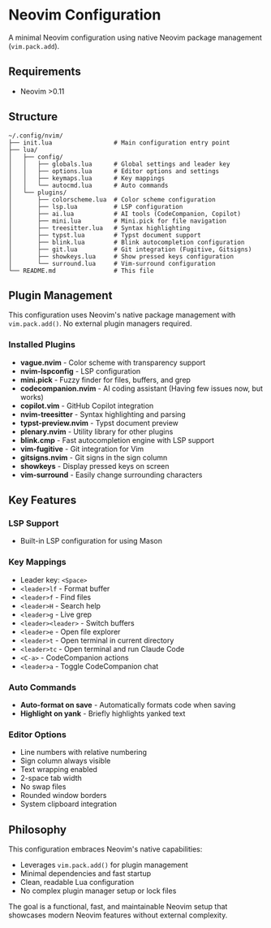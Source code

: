 # Neovim Configuration

A minimal Neovim configuration using native Neovim package management (`vim.pack.add`).

## Requirements
- Neovim >0.11

## Structure

```
~/.config/nvim/
├── init.lua                 # Main configuration entry point
├── lua/
│   ├── config/
│   │   ├── globals.lua      # Global settings and leader key
│   │   ├── options.lua      # Editor options and settings
│   │   ├── keymaps.lua      # Key mappings
│   │   └── autocmd.lua      # Auto commands
│   └── plugins/
│       ├── colorscheme.lua  # Color scheme configuration
│       ├── lsp.lua          # LSP configuration
│       ├── ai.lua           # AI tools (CodeCompanion, Copilot)
│       ├── mini.lua         # Mini.pick for file navigation
│       ├── treesitter.lua   # Syntax highlighting
│       ├── typst.lua        # Typst document support
│       ├── blink.lua        # Blink autocompletion configuration
│       ├── git.lua          # Git integration (Fugitive, Gitsigns)
│       ├── showkeys.lua     # Show pressed keys configuration
│       └── surround.lua     # Vim-surround configuration
└── README.md                # This file
```

## Plugin Management

This configuration uses Neovim's native package management with `vim.pack.add()`. No external plugin managers required.

### Installed Plugins

- **vague.nvim** - Color scheme with transparency support
- **nvim-lspconfig** - LSP configuration
- **mini.pick** - Fuzzy finder for files, buffers, and grep
- **codecompanion.nvim** - AI coding assistant (Having few issues now, but works)
- **copilot.vim** - GitHub Copilot integration  
- **nvim-treesitter** - Syntax highlighting and parsing
- **typst-preview.nvim** - Typst document preview
- **plenary.nvim** - Utility library for other plugins
- **blink.cmp** - Fast autocompletion engine with LSP support
- **vim-fugitive** - Git integration for Vim
- **gitsigns.nvim** - Git signs in the sign column
- **showkeys** - Display pressed keys on screen
- **vim-surround** - Easily change surrounding characters

## Key Features

### LSP Support
- Built-in LSP configuration for  using Mason

### Key Mappings
- Leader key: `<Space>`
- `<leader>lf` - Format buffer
- `<leader>f` - Find files
- `<leader>H` - Search help
- `<leader>g` - Live grep
- `<leader><leader>` - Switch buffers
- `<leader>e` - Open file explorer
- `<leader>t` - Open terminal in current directory
- `<leader>tc` - Open terminal and run Claude Code
- `<C-a>` - CodeCompanion actions
- `<leader>a` - Toggle CodeCompanion chat

### Auto Commands
- **Auto-format on save** - Automatically formats code when saving
- **Highlight on yank** - Briefly highlights yanked text

### Editor Options
- Line numbers with relative numbering
- Sign column always visible
- Text wrapping enabled
- 2-space tab width
- No swap files
- Rounded window borders
- System clipboard integration

## Philosophy

This configuration embraces Neovim's native capabilities:
- Leverages `vim.pack.add()` for plugin management
- Minimal dependencies and fast startup
- Clean, readable Lua configuration
- No complex plugin manager setup or lock files

The goal is a functional, fast, and maintainable Neovim setup that showcases modern Neovim features without external complexity.
